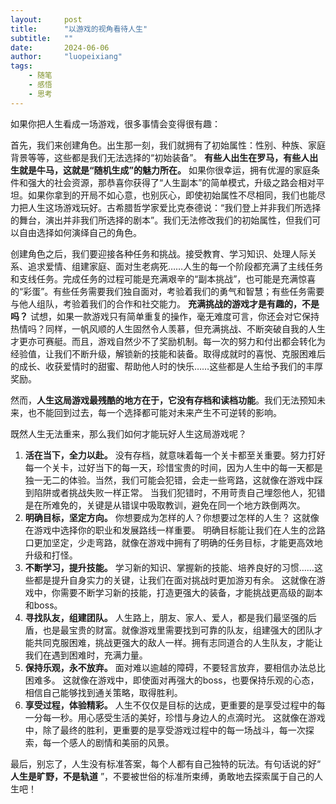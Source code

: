 ```yaml
---
layout:     post
title:      "以游戏的视角看待人生"
subtitle:   ""
date:       2024-06-06
author:     "luopeixiang"
tags:
    - 随笔
    - 感悟
    - 思考
---
```




如果你把人生看成一场游戏，很多事情会变得很有趣：

首先，我们来创建角色。出生那一刻，我们就拥有了初始属性：性别、种族、家庭背景等等，这些都是我们无法选择的“初始装备”。 **有些人出生在罗马，有些人出生就是牛马，这就是“随机生成”的魅力所在。** 如果你很幸运，拥有优渥的家庭条件和强大的社会资源，那恭喜你获得了“人生副本”的简单模式，升级之路会相对平坦。如果你拿到的开局不如心意，也别灰心，即使初始属性不尽相同，我们也能尽力把人生这场游戏玩好。古希腊哲学家爱比克泰德说：“我们登上并非我们所选择的舞台，演出并非我们所选择的剧本”。我们无法修改我们的初始属性，但我们可以自由选择如何演绎自己的角色。

创建角色之后，我们要迎接各种任务和挑战。接受教育、学习知识、处理人际关系、追求爱情、组建家庭、面对生老病死……人生的每一个阶段都充满了主线任务和支线任务。完成任务的过程可能是充满艰辛的“副本挑战”，也可能是充满惊喜的“彩蛋”。有些任务需要我们独自面对，考验着我们的勇气和智慧；有些任务需要与他人组队，考验着我们的合作和社交能力。 **充满挑战的游戏才是有趣的，不是吗？** 试想，如果一款游戏只有简单重复的操作，毫无难度可言，你还会对它保持热情吗？同样，一帆风顺的人生固然令人羡慕，但充满挑战、不断突破自我的人生才更亦可赛艇。而且，游戏自然少不了奖励机制。每一次的努力和付出都会转化为经验值，让我们不断升级，解锁新的技能和装备。取得成就时的喜悦、克服困难后的成长、收获爱情时的甜蜜、帮助他人时的快乐……这些都是人生给予我们的丰厚奖励。

然而，**人生这局游戏最残酷的地方在于，它没有存档和读档功能**。我们无法预知未来，也不能回到过去，每一个选择都可能对未来产生不可逆转的影响。

既然人生无法重来，那么我们如何才能玩好人生这局游戏呢？

1. **活在当下，全力以赴。** 没有存档，就意味着每一个关卡都至关重要。努力打好每一个关卡，过好当下的每一天，珍惜宝贵的时间，因为人生中的每一天都是独一无二的体验。当然，我们可能会犯错，会走一些弯路，这就像在游戏中踩到陷阱或者挑战失败一样正常。 当我们犯错时，不用苛责自己埋怨他人，犯错是在所难免的，关键是从错误中吸取教训，避免在同一个地方跌倒两次。 
2. **明确目标，坚定方向。** 你想要成为怎样的人？你想要过怎样的人生？ 这就像在游戏中选择你的职业和发展路线一样重要。 明确目标能让我们在人生的岔路口更加坚定，少走弯路，就像在游戏中拥有了明确的任务目标，才能更高效地升级和打怪。
3. **不断学习，提升技能。** 学习新的知识、掌握新的技能、培养良好的习惯……这些都是提升自身实力的关键，让我们在面对挑战时更加游刃有余。 这就像在游戏中，你需要不断学习新的技能，打造更强大的装备，才能挑战更高级的副本和boss。
4. **寻找队友，组建团队。** 人生路上，朋友、家人、爱人，都是我们最坚强的后盾，也是最宝贵的财富。就像游戏里需要找到可靠的队友，组建强大的团队才能共同克服困难，挑战更强大的敌人一样。拥有志同道合的人生队友，才能让我们在遇到困难时，充满力量。
5. **保持乐观，永不放弃。** 面对难以逾越的障碍，不要轻言放弃，要相信办法总比困难多。 这就像在游戏中，即使面对再强大的boss，也要保持乐观的心态，相信自己能够找到通关策略，取得胜利。
6. **享受过程，体验精彩。** 人生不仅仅是目标的达成，更重要的是享受过程中的每一分每一秒。用心感受生活的美好，珍惜与身边人的点滴时光。 这就像在游戏中，除了最终的胜利，更重要的是享受游戏过程中的每一场战斗，每一次探索，每一个感人的剧情和美丽的风景。

最后，别忘了，人生没有标准答案，每个人都有自己独特的玩法。有句话说的好“ **人生是旷野，不是轨道** ”，不要被世俗的标准所束缚，勇敢地去探索属于自己的人生吧！
